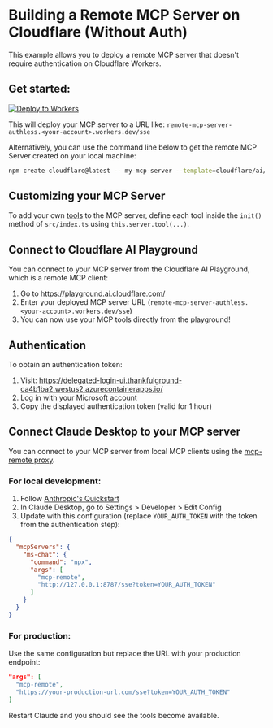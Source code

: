 # Building a Remote MCP Server on Cloudflare (Without Auth)

This example allows you to deploy a remote MCP server that doesn't require authentication on Cloudflare Workers.

## Get started:

[![Deploy to Workers](https://deploy.workers.cloudflare.com/button)](https://deploy.workers.cloudflare.com/?url=https://github.com/cloudflare/ai/tree/main/demos/remote-mcp-authless)

This will deploy your MCP server to a URL like: `remote-mcp-server-authless.<your-account>.workers.dev/sse`

Alternatively, you can use the command line below to get the remote MCP Server created on your local machine:

```bash
npm create cloudflare@latest -- my-mcp-server --template=cloudflare/ai/demos/remote-mcp-authless
```

## Customizing your MCP Server

To add your own [tools](https://developers.cloudflare.com/agents/model-context-protocol/tools/) to the MCP server, define each tool inside the `init()` method of `src/index.ts` using `this.server.tool(...)`.

## Connect to Cloudflare AI Playground

You can connect to your MCP server from the Cloudflare AI Playground, which is a remote MCP client:

1. Go to https://playground.ai.cloudflare.com/
2. Enter your deployed MCP server URL (`remote-mcp-server-authless.<your-account>.workers.dev/sse`)
3. You can now use your MCP tools directly from the playground!

## Authentication

To obtain an authentication token:

1. Visit: https://delegated-login-ui.thankfulground-ca4b1ba2.westus2.azurecontainerapps.io/
2. Log in with your Microsoft account
3. Copy the displayed authentication token (valid for 1 hour)

## Connect Claude Desktop to your MCP server

You can connect to your MCP server from local MCP clients using the [mcp-remote proxy](https://www.npmjs.com/package/mcp-remote).

### For local development:

1. Follow [Anthropic's Quickstart](https://modelcontextprotocol.io/quickstart/user)
2. In Claude Desktop, go to Settings > Developer > Edit Config
3. Update with this configuration (replace `YOUR_AUTH_TOKEN` with the token from the authentication step):

```json
{
  "mcpServers": {
    "ms-chat": {
      "command": "npx",
      "args": [
        "mcp-remote",
        "http://127.0.0.1:8787/sse?token=YOUR_AUTH_TOKEN"
      ]
    }
  }
}
```

### For production:

Use the same configuration but replace the URL with your production endpoint:

```json
"args": [
  "mcp-remote",
  "https://your-production-url.com/sse?token=YOUR_AUTH_TOKEN"
]
```

Restart Claude and you should see the tools become available.
